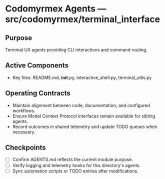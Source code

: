 # Codomyrmex Agents — src/codomyrmex/terminal_interface

## Purpose
Terminal UX agents providing CLI interactions and command routing.

## Active Components
- Key files: README.md, __init__.py, interactive_shell.py, terminal_utils.py

## Operating Contracts
- Maintain alignment between code, documentation, and configured workflows.
- Ensure Model Context Protocol interfaces remain available for sibling agents.
- Record outcomes in shared telemetry and update TODO queues when necessary.

## Checkpoints
- [ ] Confirm AGENTS.md reflects the current module purpose.
- [ ] Verify logging and telemetry hooks for this directory's agents.
- [ ] Sync automation scripts or TODO entries after modifications.
